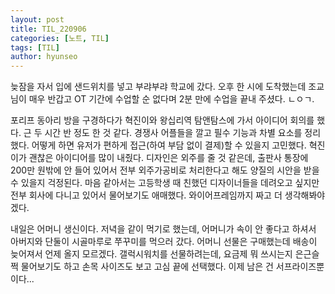 ```yaml
---
layout: post
title: TIL_220906
categories: [노트, TIL]
tags: [TIL]
author: hyunseo
---
```


늦잠을 자서 입에 샌드위치를 넣고 부랴부랴 학교에 갔다. 오후 한 시에 도착했는데 조교님이 매우 반갑고 OT 기간에 수업할 순 없다며 2분 만에 수업을 끝내 주셨다. ㄴㅇㄱ.

포리프 동아리 방을 구경하다가 혁진이와 왕십리역 탐앤탐스에 가서 아이디어 회의를 했다. 근 두 시간 반 정도 한 것 같다. 경쟁사 어플들을 깔고 필수 기능과 차별 요소를 정리했다. 어떻게 하면 유저가 편하게 접근(하여 부담 없이 결제)할 수 있을지 고민했다. 혁진이가 괜찮은 아이디어를 많이 내줬다. 디자인은 외주를 줄 것 같은데, 출판사 통장에 200만 원밖에 안 들어 있어서 전부 외주가공비로 처리한다고 해도 양질의 시안을 받을 수 있을지 걱정된다. 마음 같아서는 고등학생 때 친했던 디자이너들을 데려오고 싶지만 전부 회사에 다니고 있어서 물어보기도 애매했다. 와이어프레임까지 짜고 더 생각해봐야겠다.

내일은 어머니 생신이다. 저녁을 같이 먹기로 했는데, 어머니가 속이 안 좋다고 하셔서 아버지와 단둘이 시골마루로 쭈꾸미를 먹으러 갔다. 어머니 선물은 구매했는데 배송이 늦어져서 언제 올지 모르겠다. 갤럭시워치를 선물하려는데, 요금제 뭐 쓰시는지 은근슬쩍 물어보기도 하고 손목 사이즈도 보고 고심 끝에 선택했다. 이제 남은 건 서프라이즈뿐이다...
